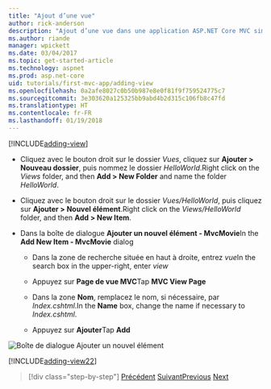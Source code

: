 ```yaml
---
title: "Ajout d’une vue"
author: rick-anderson
description: "Ajout d’une vue dans une application ASP.NET Core MVC simple"
ms.author: riande
manager: wpickett
ms.date: 03/04/2017
ms.topic: get-started-article
ms.technology: aspnet
ms.prod: asp.net-core
uid: tutorials/first-mvc-app/adding-view
ms.openlocfilehash: 0a2afe8027c0b50b987e8e0f81f9f759524775c7
ms.sourcegitcommit: 3e303620a125325bb9abd4b2d315c106fb8c47fd
ms.translationtype: HT
ms.contentlocale: fr-FR
ms.lasthandoff: 01/19/2018
---
```

[!INCLUDE[adding-view](../../includes/mvc-intro/adding_view1.md)]

* <span data-ttu-id="c296c-103">Cliquez avec le bouton droit sur le dossier *Vues*, cliquez sur **Ajouter > Nouveau dossier**, puis nommez le dossier *HelloWorld*.</span><span class="sxs-lookup"><span data-stu-id="c296c-103">Right click on the *Views* folder, and then **Add > New Folder** and name the folder *HelloWorld*.</span></span>

* <span data-ttu-id="c296c-104">Cliquez avec le bouton droit sur le dossier *Vues/HelloWorld*, puis cliquez sur **Ajouter > Nouvel élément**.</span><span class="sxs-lookup"><span data-stu-id="c296c-104">Right click on the *Views/HelloWorld* folder, and then **Add > New Item**.</span></span>

* <span data-ttu-id="c296c-105">Dans la boîte de dialogue **Ajouter un nouvel élément - MvcMovie**</span><span class="sxs-lookup"><span data-stu-id="c296c-105">In the **Add New Item - MvcMovie** dialog</span></span>

  * <span data-ttu-id="c296c-106">Dans la zone de recherche située en haut à droite, entrez *vue*</span><span class="sxs-lookup"><span data-stu-id="c296c-106">In the search box in the upper-right, enter *view*</span></span>

  * <span data-ttu-id="c296c-107">Appuyez sur **Page de vue MVC**</span><span class="sxs-lookup"><span data-stu-id="c296c-107">Tap **MVC View Page**</span></span>

  * <span data-ttu-id="c296c-108">Dans la zone **Nom**, remplacez le nom, si nécessaire, par *Index.cshtml*.</span><span class="sxs-lookup"><span data-stu-id="c296c-108">In the **Name** box, change the name if necessary to *Index.cshtml*.</span></span>

  * <span data-ttu-id="c296c-109">Appuyez sur **Ajouter**</span><span class="sxs-lookup"><span data-stu-id="c296c-109">Tap **Add**</span></span>

![Boîte de dialogue Ajouter un nouvel élément](adding-view/_static/add_view.png)

[!INCLUDE[adding-view22](../../includes/mvc-intro/adding_view2.md)]

>[!div class="step-by-step"]
<span data-ttu-id="c296c-111">[Précédent](adding-controller.md)
[Suivant](adding-model.md)</span><span class="sxs-lookup"><span data-stu-id="c296c-111">[Previous](adding-controller.md)
[Next](adding-model.md)</span></span>
